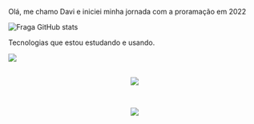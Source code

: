 Olá, me chamo Davi e iniciei minha jornada com a proramação em 2022

![Fraga GitHub stats](https://github-readme-stats.vercel.app/api?username=Dav1Samu3l&show_icons=true&theme=dracula&count_private=true)


   Tecnologias que estou estudando e usando.





<div style= 600px; ">
  <a href="https://github.com/Dav1Samu3l/github-readme-stats">
    <img align="center" src="https://github-readme-stats.vercel.app/api/top-langs/?username=Dav1Samu3l&theme=blue-green" />
  </a>
</div>
<br/>
<p align="center">
  <a href="https://skillicons.dev">
    <img src="https://skillicons.dev/icons?i=js,html,css,react,nodejs,bash" />
  </a>
</p>
<br/>

<p align="center">
  <a href="https://skillicons.dev">
    <img src="https://skillicons.dev/icons?i=git,linux,bootstrap,vscode,netlify,github" />
  </a>
</p>




                                                                                             
